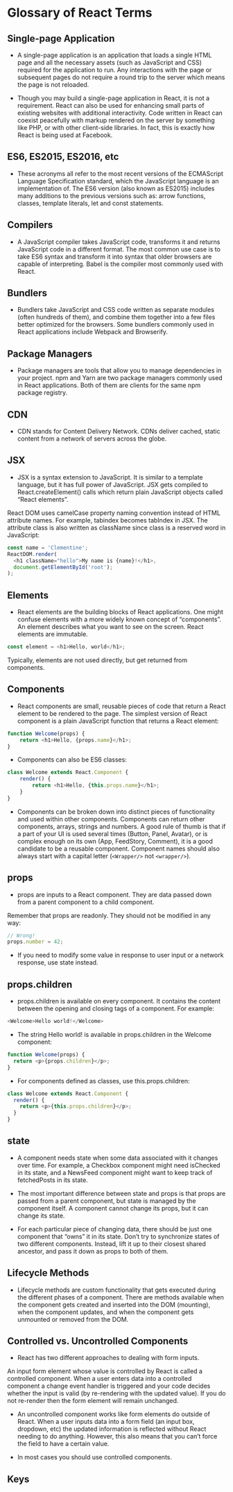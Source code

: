 # Glossary of React Terms

## Single-page Application

* A single-page application is an application that loads a single HTML page and all the necessary assets (such as JavaScript and CSS) required for the application to run. Any interactions with the page or subsequent pages do not require a round trip to the server which means the page is not reloaded.

* Though you may build a single-page application in React, it is not a requirement. React can also be used for enhancing small parts of existing websites with additional interactivity. Code written in React can coexist peacefully with markup rendered on the server by something like PHP, or with other client-side libraries. In fact, this is exactly how React is being used at Facebook.

## ES6, ES2015, ES2016, etc

* These acronyms all refer to the most recent versions of the ECMAScript Language Specification standard, which the JavaScript language is an implementation of. The ES6 version (also known as ES2015) includes many additions to the previous versions such as: arrow functions, classes, template literals, let and const statements. 

## Compilers

* A JavaScript compiler takes JavaScript code, transforms it and returns JavaScript code in a different format. The most common use case is to take ES6 syntax and transform it into syntax that older browsers are capable of interpreting. Babel is the compiler most commonly used with React.

## Bundlers

* Bundlers take JavaScript and CSS code written as separate modules (often hundreds of them), and combine them together into a few files better optimized for the browsers. Some bundlers commonly used in React applications include Webpack and Browserify.

## Package Managers

* Package managers are tools that allow you to manage dependencies in your project. npm and Yarn are two package managers commonly used in React applications. Both of them are clients for the same npm package registry.

## CDN

* CDN stands for Content Delivery Network. CDNs deliver cached, static content from a network of servers across the globe.

## JSX

* JSX is a syntax extension to JavaScript. It is similar to a template language, but it has full power of JavaScript. JSX gets compiled to React.createElement() calls which return plain JavaScript objects called “React elements”. 

React DOM uses camelCase property naming convention instead of HTML attribute names. For example, tabindex becomes tabIndex in JSX. The attribute class is also written as className since class is a reserved word in JavaScript:


```ts
const name = 'Clementine';
ReactDOM.render(
  <h1 className="hello">My name is {name}!</h1>,
  document.getElementById('root');  
);
```

## Elements

* React elements are the building blocks of React applications. One might confuse elements with a more widely known concept of “components”. An element describes what you want to see on the screen. React elements are immutable.

```ts
const element = <h1>Hello, world</h1>;
```

Typically, elements are not used directly, but get returned from components.

## Components

* React components are small, reusable pieces of code that return a React element to be rendered to the page. The simplest version of React component is a plain JavaScript function that returns a React element:

```ts
function Welcome(props) {
    return <h1>Hello, {props.name}</h1>;
}
```

* Components can also be ES6 classes:

```ts
class Welcome extends React.Component {
    render() {
        return <h1>Hello, {this.props.name}</h1>;
    }
}
```

* Components can be broken down into distinct pieces of functionality and used within other components. Components can return other components, arrays, strings and numbers. A good rule of thumb is that if a part of your UI is used several times (Button, Panel, Avatar), or is complex enough on its own (App, FeedStory, Comment), it is a good candidate to be a reusable component. Component names should also always start with a capital letter (`<Wrapper/>` not `<wrapper/>`).

## props

* props are inputs to a React component. They are data passed down from a parent component to a child component.

Remember that props are readonly. They should not be modified in any way:

```ts
// Wrong!
props.number = 42;
```

* If you need to modify some value in response to user input or a network response, use state instead.

## props.children

* props.children is available on every component. It contains the content between the opening and closing tags of a component. For example:

```ts
<Welcome>Hello world!</Welcome>
```

* The string Hello world! is available in props.children in the Welcome component:

```ts
function Welcome(props) {
  return <p>{props.children}</p>;
}
```

* For components defined as classes, use this.props.children:

```ts
class Welcome extends React.Component {
  render() {
    return <p>{this.props.children}</p>;
  }
}
```

## state

* A component needs state when some data associated with it changes over time. For example, a Checkbox component might need isChecked in its state, and a NewsFeed component might want to keep track of fetchedPosts in its state.

* The most important difference between state and props is that props are passed from a parent component, but state is managed by the component itself. A component cannot change its props, but it can change its state.

* For each particular piece of changing data, there should be just one component that “owns” it in its state. Don’t try to synchronize states of two different components. Instead, lift it up to their closest shared ancestor, and pass it down as props to both of them.

## Lifecycle Methods

* Lifecycle methods are custom functionality that gets executed during the different phases of a component. There are methods available when the component gets created and inserted into the DOM (mounting), when the component updates, and when the component gets unmounted or removed from the DOM.

## Controlled vs. Uncontrolled Components

* React has two different approaches to dealing with form inputs.

An input form element whose value is controlled by React is called a controlled component. When a user enters data into a controlled component a change event handler is triggered and your code decides whether the input is valid (by re-rendering with the updated value). If you do not re-render then the form element will remain unchanged.

* An uncontrolled component works like form elements do outside of React. When a user inputs data into a form field (an input box, dropdown, etc) the updated information is reflected without React needing to do anything. However, this also means that you can’t force the field to have a certain value.

* In most cases you should use controlled components.

## Keys